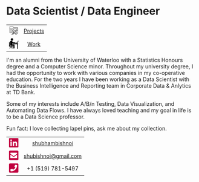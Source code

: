 # Data Scientist / Data Engineer 

| | |
| :---: | :---: | 
| [<img src="./stuff/project.png" width="25"/>](./stuff/project.png) | [Projects](./projects/) | 
| [<img src="./stuff/work.png" width="25"/>](./stuff/work.png) | [Work](./work/) | 


I'm an alumni from the University of Waterloo with a Statistics Honours degree and a Computer Science minor. Throughout my university degree, I had the opportunity to work with various companies in my co-operative education. For the two years I have been working as a Data Scientist with the Business Intelligence and Reporting team in Corporate Data & Anlytics at TD Bank.

Some of my interests include A/B/n Testing, Data Visualization, and Automating Data Flows. I have always loved teaching and my goal in life is to be a Data Science professor. 

Fun fact: I love collecting lapel pins, ask me about my collection.


| | |
| :---: | :---: | 
| [<img src="./stuff/linkedin.png" width="25"/>](./stuff/linkedin.png) | [shubhambishnoi](https://www.linkedin.com/in/shubhambishnoi/) | 
| [<img src="./stuff/email.png" width="25"/>](./stuff/email.png) | [shubishnoi@gmail.com](mailto:shubishnoi@gmail.com) | 
| [<img src="./stuff/phone.png" width="25"/>](./stuff/phone.png) | +1 (519) 781-5497 | 